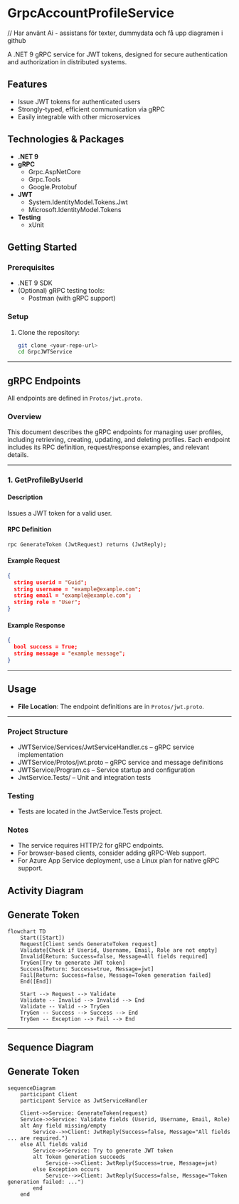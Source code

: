 # GrpcAccountProfileService

// Har använt Ai - assistans för texter, dummydata och få upp diagramen i github

A .NET 9 gRPC service for JWT tokens, designed for secure authentication and authorization in distributed systems.

## Features

-	Issue JWT tokens for authenticated users
-	Strongly-typed, efficient communication via gRPC
-	Easily integrable with other microservices

## Technologies & Packages

- **.NET 9**
- **gRPC**
  - Grpc.AspNetCore
  -	Grpc.Tools
  -	Google.Protobuf
- **JWT**
  -	System.IdentityModel.Tokens.Jwt
  -	Microsoft.IdentityModel.Tokens
- **Testing**
  -	xUnit

## Getting Started

### Prerequisites

- .NET 9 SDK
- (Optional) gRPC testing tools:
  - Postman (with gRPC support)

### Setup

1. Clone the repository:
   ```sh
   git clone <your-repo-url>
   cd GrpcJWTService
   ```
---
## gRPC Endpoints

All endpoints are defined in `Protos/jwt.proto`.

### Overview
This document describes the gRPC endpoints for managing user profiles, including retrieving, creating, updating, and deleting profiles. Each endpoint includes its RPC definition, request/response examples, and relevant details.

---

### 1. GetProfileByUserId

#### Description
Issues a JWT token for a valid user.

#### RPC Definition
```proto
rpc GenerateToken (JwtRequest) returns (JwtReply);
```

#### Example Request
```json
{
  string userid = "Guid";
  string username = "example@example.com";
  string email = "example@example.com";
  string role = "User";
}
```

#### Example Response
```json
{
  bool success = True;
  string message = "example message";
}
```
---

## Usage
- **File Location**: The endpoint definitions are in `Protos/jwt.proto`.

---
### Project Structure
  -	JWTService/Services/JwtServiceHandler.cs – gRPC service implementation
  -	JWTService/Protos/jwt.proto – gRPC service and message definitions
  -	JWTService/Program.cs – Service startup and configuration
  -	JwtService.Tests/ – Unit and integration tests

### Testing
  - Tests are located in the JwtService.Tests project.

### Notes
  - The service requires HTTP/2 for gRPC endpoints.
  - For browser-based clients, consider adding gRPC-Web support.
  - For Azure App Service deployment, use a Linux plan for native gRPC support.


## Activity Diagram
## Generate Token
```mermaid
flowchart TD
    Start([Start])
    Request[Client sends GenerateToken request]
    Validate[Check if Userid, Username, Email, Role are not empty]
    Invalid[Return: Success=false, Message=All fields required]
    TryGen[Try to generate JWT token]
    Success[Return: Success=true, Message=jwt]
    Fail[Return: Success=false, Message=Token generation failed]
    End([End])

    Start --> Request --> Validate
    Validate -- Invalid --> Invalid --> End
    Validate -- Valid --> TryGen
    TryGen -- Success --> Success --> End
    TryGen -- Exception --> Fail --> End
```
---

    
## Sequence Diagram 
## Generate Token
```mermaid
sequenceDiagram
    participant Client
    participant Service as JwtServiceHandler

    Client->>Service: GenerateToken(request)
    Service->>Service: Validate fields (Userid, Username, Email, Role)
    alt Any field missing/empty
        Service-->>Client: JwtReply(Success=false, Message="All fields ... are required.")
    else All fields valid
        Service->>Service: Try to generate JWT token
        alt Token generation succeeds
            Service-->>Client: JwtReply(Success=true, Message=jwt)
        else Exception occurs
            Service-->>Client: JwtReply(Success=false, Message="Token generation failed: ...")
        end
    end
 ```   

